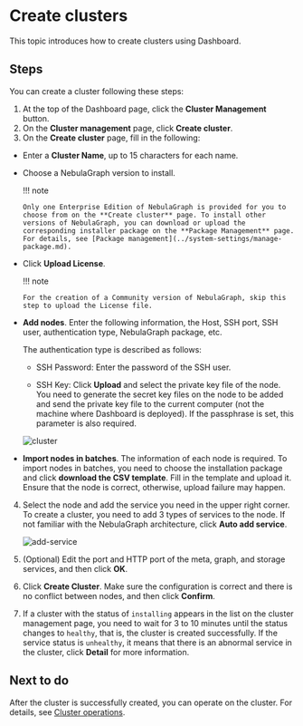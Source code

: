# Create clusters

This topic introduces how to create clusters using Dashboard.

## Steps

You can create a cluster following these steps:

1. At the top of the Dashboard page, click the **Cluster Management** button.
2. On the **Cluster management** page, click **Create cluster**.
3. On the **Create cluster** page, fill in the following:

  - Enter a **Cluster Name**, up to 15 characters for each name.
  - Choose a NebulaGraph version to install.

    !!! note

        Only one Enterprise Edition of NebulaGraph is provided for you to choose from on the **Create cluster** page. To install other versions of NebulaGraph, you can download or upload the corresponding installer package on the **Package Management** page. For details, see [Package management](../system-settings/manage-package.md).

  - Click **Upload License**.

    !!! note

        For the creation of a Community version of NebulaGraph, skip this step to upload the License file.   

  - **Add nodes**. Enter the following information, the Host, SSH port, SSH user, authentication type, NebulaGraph package, etc.

    The authentication type is described as follows:

    - SSH Password: Enter the password of the SSH user.

    - SSH Key: Click **Upload** and select the private key file of the node. You need to generate the secret key files on the node to be added and send the private key file to the current computer (not the machine where Dashboard is deployed). If the passphrase is set, this parameter is also required.

    ![cluster](https://docs-cdn.nebula-graph.com.cn/figures/create-cluster-221115_en.png)


  - **Import nodes in batches**. The information of each node is required. To import nodes in batches, you need to choose the installation package and click **download the CSV template**. Fill in the template and upload it. Ensure that the node is correct, otherwise, upload failure may happen.

4. Select the node and add the service you need in the upper right corner. To create a cluster, you need to add 3 types of services to the node. If not familiar with the NebulaGraph architecture, click **Auto add service**.

   ![add-service](https://docs-cdn.nebula-graph.com.cn/figures/add-service-2022-04-08_en.png)

5. (Optional) Edit the port and HTTP port of the meta, graph, and storage services, and then click **OK**.

6. Click **Create Cluster**. Make sure the configuration is correct and there is no conflict between nodes, and then click **Confirm**.


7. If a cluster with the status of `installing` appears in the list on the cluster management page, you need to wait for 3 to 10 minutes until the status changes to `healthy`, that is, the cluster is created successfully. If the service status is `unhealthy`, it means that there is an abnormal service in the cluster, click **Detail** for more information.

## Next to do

After the cluster is successfully created, you can operate on the cluster. For details, see [Cluster operations](../4.cluster-operator/operator/node.md).
